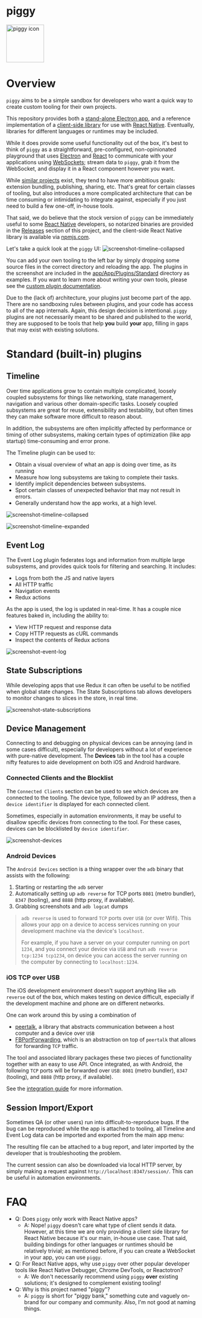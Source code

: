# piggy

<img src="/app/public/icon.png" alt="piggy icon" width="100" height="100">

# Overview

`piggy` aims to be a simple sandbox for developers who want a quick way to create custom tooling for their own projects.

This repository provides both a [stand-alone Electron app](https://github.com/NerdWalletOSS/piggy/tree/main/app/), and a reference implementation of a [client-side library](https://github.com/NerdWalletOSS/piggy/tree/main/lib/react-native) for use with [React Native](https://reactnative.dev/). Eventually, libraries for different languages or runtimes may be included.

While it does provide some useful functionality out of the box, it's best to think of `piggy` as a straightforward, pre-configured, non-opinionated playground that uses [Electron](https://www.electronjs.org/) and [React](https://reactjs.org/) to communicate with your applications using [WebSockets](https://developer.mozilla.org/en-US/doc/Web/API/WebSockets_API); stream data to `piggy`, grab it from the WebSocket, and display it in a React component however you want.

While [similar projects](https://github.com/facebook/flipper) exist, they tend to have more ambitious goals: extension bundling, publishing, sharing, etc. That's great for certain classes of tooling, but also introduces a more complicated architecture that can be time consuming or intimidating to integrate against, especially if you just need to build a few one-off, in-house tools.

That said, we do believe that the stock version of `piggy` can be immediately useful to some [React Native]() developers, so notarized binaries are provided in the [Releases]() section of this project, and the client-side React Native library is available via [npmjs.com]().

Let's take a quick look at the `piggy` UI:
![screenshot-timeline-collapsed](/doc/images/screenshot-timeline-collapsed.png?raw=true "Timeline with details and idle time collapsed.")

You can add your own tooling to the left bar by simply dropping some source files in the correct directory and reloading the app. The plugins in the screenshot are included in the [app/App/Plugins/Standard](https://github.com/NerdWalletOSS/piggy/tree/main/app/src/App/Plugins/Standard) directory as examples. If you want to learn more about writing your own tools, please see the [custom plugin documentation](/doc/custom-plugins.md).

Due to the (lack of) architecture, your plugins just become part of the app. There are no sandboxing rules between plugins, and your code has access to all of the app internals. Again, this design decision is intentional. `piggy` plugins are not necessarily meant to be shared and published to the world, they are supposed to be tools that help **you** build **your** app, filling in gaps that may exist with existing solutions.

# Standard (built-in) plugins

## Timeline

Over time applications grow to contain multiple complicated, loosely coupled subsystems for things like networking, state management, navigation and various other domain-specific tasks. Loosely coupled subsystems are great for reuse, extensibility and testability, but often times they can make software more difficult to reason about.

In addition, the subsystems are often implicitly affected by performance or timing of other subsystems, making certain types of optimization (like app startup) time-consuming and error prone.

The Timeline plugin can be used to:

- Obtain a visual overview of what an app is doing over time, as its running
- Measure how long subsystems are taking to complete their tasks.
- Identify implicit dependencies between subsystems.
- Spot certain classes of unexpected behavior that may not result in errors.
- Generally understand how the app works, at a high level.

![screenshot-timeline-collapsed](/doc/images/screenshot-timeline-collapsed.png?raw=true "Timeline with details and idle time collapsed.")

![screenshot-timeline-expanded](/doc/images/screenshot-timeline-expanded.png?raw=true "Timeline with details visible.")

## Event Log

The Event Log plugin federates logs and information from multiple large subsystems, and provides quick tools for filtering and searching. It includes:

- Logs from both the JS and native layers
- All HTTP traffic
- Navigation events
- Redux actions

As the app is used, the log is updated in real-time. It has a couple nice features baked in, including the ability to:

- View HTTP request and response data
- Copy HTTP requests as cURL commands
- Inspect the contents of Redux actions

![screenshot-event-log](/doc/images/screenshot-event-log.png?raw=true "Event Log with data inspection.")

## State Subscriptions

While developing apps that use Redux it can often be useful to be notified when global state changes. The State Subscriptions tab allows developers to monitor changes to slices in the store, in real time.

![screenshot-state-subscriptions](/doc/images/screenshot-state-subscriptions.png?raw=true "Event Log with data inspection.")

## Device Management

Connecting to and debugging on physical devices can be annoying (and in some cases difficult), especially for developers without a lot of experience with pure-native development. The **Devices** tab in the tool has a couple nifty features to aide development on both iOS and Android hardware.

### Connected Clients and the Blocklist

The `Connected Clients` section can be used to see which devices are connected to the tooling. The device type, followed by an IP address, then a `device identifier` is displayed for each connected client.

Sometimes, especially in automation environments, it may be useful to disallow specific devices from connecting to the tool. For these cases, devices can be blocklisted by `device identifier`.

![screenshot-devices](/doc/images/screenshot-devices.png?raw=true "Event Log with data inspection.")

### Android Devices

The `Android Devices` section is a thing wrapper over the `adb` binary that assists with the following:

1. Starting or restarting the `adb` server
2. Automatically setting up `adb reverse` for TCP ports `8081` (metro bundler), `8347` (tooling), and `8888` (http proxy, if available).
3. Grabbing screenshots and `adb logcat` dumps

> `adb reverse` is used to forward `TCP` ports over `USB` (or over Wifi). This allows your app on a device to access services running on your development machine via the device's `localhost`.
>
> For example, if you have a server on your computer running on port `1234`, and you connect your device via `USB` and run `adb reverse tcp:1234 tcp1234`, on device you can access the server running on the computer by connecting to `localhost:1234`.

### iOS TCP over USB

The iOS development environment doesn't support anything like `adb reverse` out of the box, which makes testing on device difficult, especially if the development machine and phone are on different networks.

One can work around this by using a combination of

- [peertalk](https://github.com/rsms/peertalk), a library that abstracts communication between a host computer and a device over `USB`
- [FBPortForwarding](https://github.com/facebook/react-native/tree/0.30-stable/Tools/FBPortForwarding), which is an abstraction on top of `peertalk` that allows for forwarding `TCP` traffic.

The tool and associated library packages these two pieces of functionality together with an easy to use API. Once integrated, as with Android, the following `TCP` ports will be forwarded over `USB`: `8081` (metro bundler), `8347` (tooling), and `8888` (http proxy, if available).

See the [integration guide](#) for more information.

## Session Import/Export

Sometimes QA (or other users) run into difficult-to-reproduce bugs. If the bug can be reproduced while the app is attached to tooling, all Timeline and Event Log data can be imported and exported from the main app menu:

The resulting file can be attached to a bug report, and later imported by the developer that is troubleshooting the problem.

The current session can also be downloaded via local HTTP server, by simply making a request against `http://localhost:8347/session/`. This can be useful in automation environments.

# FAQ

- Q: Does `piggy` only work with React Native apps?
  - A: Nope! `piggy` doesn't care what type of client sends it data. However, at this time we are only providing a client side library for React Native because it's our main, in-house use case. That said, building bindings for other languages or runtimes should be relatively trivial; as mentioned before, if you can create a WebSocket in your app, you can use `piggy`.
- Q: For React Native apps, why use `piggy` over other popular developer tools like React Native Debugger, Chrome DevTools, or Reactotron?
  - A: We don't necessarily recommend using `piggy` **over** existing solutions; it's designed to complement existing tooling!
- Q: Why is this project named "piggy"?
  - A: `piggy` is short for "piggy bank," something cute and vaguely on-brand for our company and community. Also, I'm not good at naming things.
